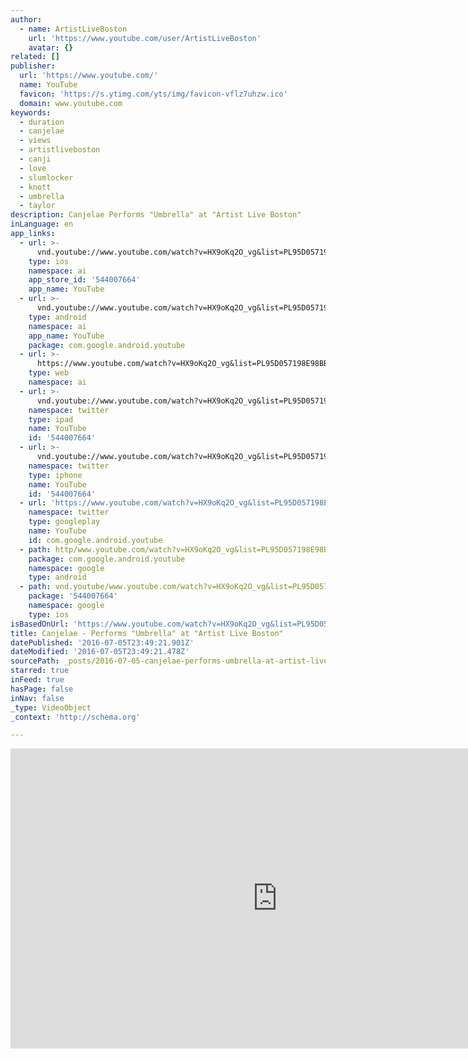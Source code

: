 ```yaml
---
author:
  - name: ArtistLiveBoston
    url: 'https://www.youtube.com/user/ArtistLiveBoston'
    avatar: {}
related: []
publisher:
  url: 'https://www.youtube.com/'
  name: YouTube
  favicon: 'https://s.ytimg.com/yts/img/favicon-vflz7uhzw.ico'
  domain: www.youtube.com
keywords:
  - duration
  - canjelae
  - views
  - artistliveboston
  - canji
  - love
  - slumlocker
  - knott
  - umbrella
  - taylor
description: Canjelae Performs "Umbrella" at "Artist Live Boston"
inLanguage: en
app_links:
  - url: >-
      vnd.youtube://www.youtube.com/watch?v=HX9oKq2O_vg&list=PL95D057198E98BB20&feature=applinks
    type: ios
    namespace: ai
    app_store_id: '544007664'
    app_name: YouTube
  - url: >-
      vnd.youtube://www.youtube.com/watch?v=HX9oKq2O_vg&list=PL95D057198E98BB20&feature=applinks
    type: android
    namespace: ai
    app_name: YouTube
    package: com.google.android.youtube
  - url: >-
      https://www.youtube.com/watch?v=HX9oKq2O_vg&list=PL95D057198E98BB20&feature=applinks
    type: web
    namespace: ai
  - url: >-
      vnd.youtube://www.youtube.com/watch?v=HX9oKq2O_vg&list=PL95D057198E98BB20&feature=applinks
    namespace: twitter
    type: ipad
    name: YouTube
    id: '544007664'
  - url: >-
      vnd.youtube://www.youtube.com/watch?v=HX9oKq2O_vg&list=PL95D057198E98BB20&feature=applinks
    namespace: twitter
    type: iphone
    name: YouTube
    id: '544007664'
  - url: 'https://www.youtube.com/watch?v=HX9oKq2O_vg&list=PL95D057198E98BB20'
    namespace: twitter
    type: googleplay
    name: YouTube
    id: com.google.android.youtube
  - path: http/www.youtube.com/watch?v=HX9oKq2O_vg&list=PL95D057198E98BB20
    package: com.google.android.youtube
    namespace: google
    type: android
  - path: vnd.youtube/www.youtube.com/watch?v=HX9oKq2O_vg&list=PL95D057198E98BB20
    package: '544007664'
    namespace: google
    type: ios
isBasedOnUrl: 'https://www.youtube.com/watch?v=HX9oKq2O_vg&list=PL95D057198E98BB20'
title: Canjelae - Performs "Umbrella" at "Artist Live Boston"
datePublished: '2016-07-05T23:49:21.901Z'
dateModified: '2016-07-05T23:49:21.478Z'
sourcePath: _posts/2016-07-05-canjelae-performs-umbrella-at-artist-live-boston.md
starred: true
inFeed: true
hasPage: false
inNav: false
_type: VideoObject
_context: 'http://schema.org'

---
```

<iframe src="https://cdn.embedly.com/widgets/media.html?src=https%3A%2F%2Fwww.youtube.com%2Fembed%2FHX9oKq2O_vg%3Ffeature%3Doembed&amp;url=http%3A%2F%2Fwww.youtube.com%2Fwatch%3Fv%3DHX9oKq2O_vg&amp;image=https%3A%2F%2Fi.ytimg.com%2Fvi%2FHX9oKq2O_vg%2Fhqdefault.jpg&amp;key=b7d04c9b404c499eba89ee7072e1c4f7&amp;type=text%2Fhtml&amp;schema=youtube" width="854" height="480" scrolling="no" frameborder="0" allowfullscreen="" style=""></iframe>